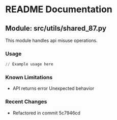 # README Documentation

## Module: src/utils/shared_87.py

This module handles api misuse operations.

### Usage

```python
// Example usage here
```

### Known Limitations

- API returns error Unexpected behavior

### Recent Changes

- Refactored in commit 5c7946cd
